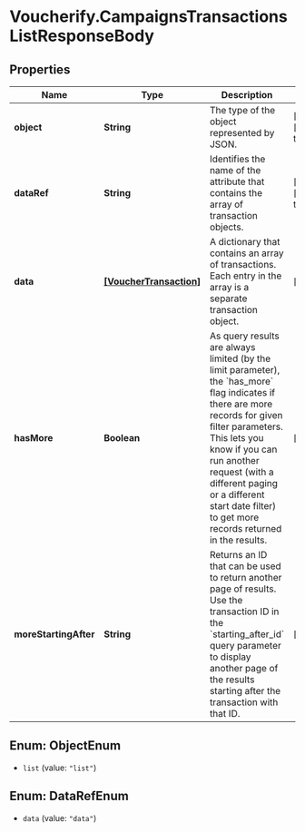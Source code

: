 # Voucherify.CampaignsTransactionsListResponseBody

## Properties

Name | Type | Description | Notes
------------ | ------------- | ------------- | -------------
**object** | **String** | The type of the object represented by JSON. | [optional] [default to &#39;list&#39;]
**dataRef** | **String** | Identifies the name of the attribute that contains the array of transaction objects. | [optional] [default to &#39;data&#39;]
**data** | [**[VoucherTransaction]**](VoucherTransaction.md) | A dictionary that contains an array of transactions. Each entry in the array is a separate transaction object. | [optional] 
**hasMore** | **Boolean** | As query results are always limited (by the limit parameter), the &#x60;has_more&#x60; flag indicates if there are more records for given filter parameters. This lets you know if you can run another request (with a different paging or a different start date filter) to get more records returned in the results. | [optional] 
**moreStartingAfter** | **String** | Returns an ID that can be used to return another page of results. Use the transaction ID in the &#x60;starting_after_id&#x60; query parameter to display another page of the results starting after the transaction with that ID. | [optional] 



## Enum: ObjectEnum


* `list` (value: `"list"`)





## Enum: DataRefEnum


* `data` (value: `"data"`)




